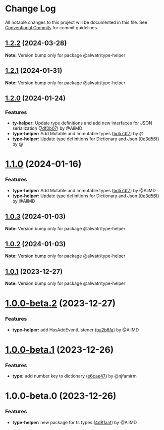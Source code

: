 # Change Log

All notable changes to this project will be documented in this file.
See [Conventional Commits](https://conventionalcommits.org) for commit guidelines.

## [1.2.2](https://github.com/Alwatr/nanolib/compare/@alwatr/type-helper@1.2.1...@alwatr/type-helper@1.2.2) (2024-03-28)

**Note:** Version bump only for package @alwatr/type-helper

## [1.2.1](https://github.com/Alwatr/nanolib/compare/@alwatr/type-helper@1.2.0...@alwatr/type-helper@1.2.1) (2024-01-31)

**Note:** Version bump only for package @alwatr/type-helper

## [1.2.0](https://github.com/Alwatr/nanolib/compare/@alwatr/type-helper@1.0.3...@alwatr/type-helper@1.2.0) (2024-01-24)

### Features

- **ty-helper:** Update type definitions and add new interfaces for JSON serialization ([7df0b07](https://github.com/Alwatr/nanolib/commit/7df0b07aea8c2e5906bffb18ec334176fb0d76c9)) by @AliMD
- **type-helper:** Add Mutable and Immutable types ([bd57df7](https://github.com/Alwatr/nanolib/commit/bd57df79fdb184382bb07820698e378b47b73230)) by @
- **type-helper:** Update type definitions for Dictionary and Json ([0e3d56f](https://github.com/Alwatr/nanolib/commit/0e3d56f78cc30cc3e7d8cbef447000d01ba092ec)) by @

# [1.1.0](https://github.com/Alwatr/nanolib/compare/@alwatr/type-helper@1.0.3...@alwatr/type-helper@1.1.0) (2024-01-16)

### Features

- **type-helper:** Add Mutable and Immutable types ([bd57df7](https://github.com/Alwatr/nanolib/commit/bd57df79fdb184382bb07820698e378b47b73230)) by @AliMD
- **type-helper:** Update type definitions for Dictionary and Json ([0e3d56f](https://github.com/Alwatr/nanolib/commit/0e3d56f78cc30cc3e7d8cbef447000d01ba092ec)) by @AliMD

## [1.0.3](https://github.com/Alwatr/nanolib/compare/@alwatr/type-helper@1.0.2...@alwatr/type-helper@1.0.3) (2024-01-03)

**Note:** Version bump only for package @alwatr/type-helper

## [1.0.2](https://github.com/Alwatr/nanolib/compare/@alwatr/type-helper@1.0.1...@alwatr/type-helper@1.0.2) (2024-01-03)

**Note:** Version bump only for package @alwatr/type-helper

## [1.0.1](https://github.com/Alwatr/nanolib/compare/@alwatr/type-helper@1.0.0-beta.2...@alwatr/type-helper@1.0.1) (2023-12-27)

**Note:** Version bump only for package @alwatr/type-helper

# [1.0.0-beta.2](https://github.com/Alwatr/nanolib/compare/@alwatr/type-helper@1.0.0-beta.1...@alwatr/type-helper@1.0.0-beta.2) (2023-12-27)

### Features

- **type-helper:** add HasAddEventListener ([ba2b6fa](https://github.com/Alwatr/nanolib/commit/ba2b6fac1003c2028d8b75d8dfb9242e3f0cc730)) by @AliMD

# [1.0.0-beta.1](https://github.com/Alwatr/nanolib/compare/@alwatr/type-helper@1.0.0-beta.0...@alwatr/type-helper@1.0.0-beta.1) (2023-12-26)

### Features

- **type:** add number key to dictionary ([e6cae47](https://github.com/Alwatr/nanolib/commit/e6cae47d1cf5344961ea7776dc4ca1a10d41e2fd)) by @njfamirm

# 1.0.0-beta.0 (2023-12-26)

### Features

- **type-helper:** new package for ts types ([4d81aaf](https://github.com/Alwatr/nanolib/commit/4d81aaf7953769ebd4af58e4c0590b5e537db056)) by @AliMD
